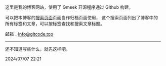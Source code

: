 这里是我的博客网站，使用了 Gmeek 开源程序通过 Github 构建。

可以把本博客的[搜索页面](https://gitcode.top/tag)页面当作归档页面使用，
这个搜索页面列出了博客中的所有标签和文章，可以按标签查找和搜索文章标题。

邮箱：info@gitcode.top

---

还不知道写些什么，就先这样吧。

2024/07/07 22:21
